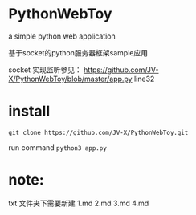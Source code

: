 # PythonWebToy
a simple python web application 


基于socket的python服务器框架sample应用

socket 实现监听参见：
https://github.com/JV-X/PythonWebToy/blob/master/app.py  line32

# install 
`git clone https://github.com/JV-X/PythonWebToy.git`

run command `python3 app.py`

# note:
txt 文件夹下需要新建 1.md 2.md 3.md 4.md